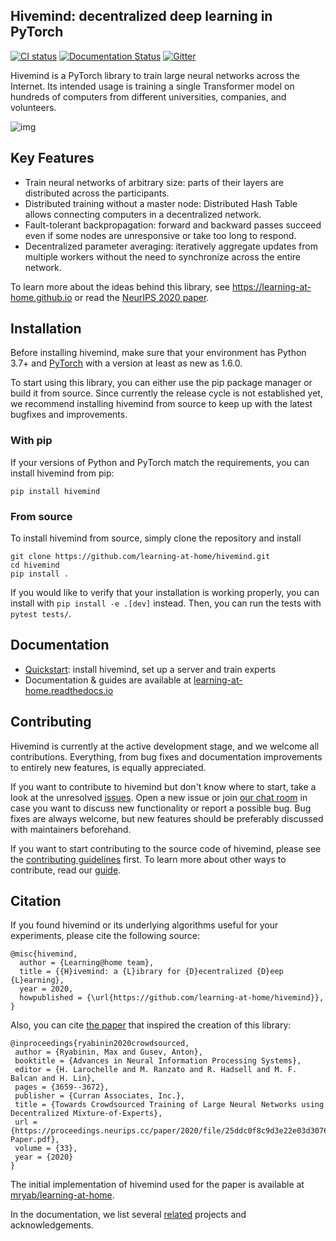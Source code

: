 ## Hivemind: decentralized deep learning in PyTorch

[![CI status](https://github.com/learning-at-home/hivemind/actions/workflows/run-tests.yml/badge.svg?branch=master)](https://github.com/learning-at-home/hivemind/actions)
[![Documentation Status](https://readthedocs.org/projects/learning-at-home/badge/?version=latest)](https://learning-at-home.readthedocs.io/en/latest/?badge=latest)
[![Gitter](https://badges.gitter.im/learning-at-home/hivemind.svg)](https://gitter.im/learning-at-home/hivemind?utm_source=badge&utm_medium=badge&utm_campaign=pr-badge)

Hivemind is a PyTorch library to train large neural networks across the Internet. Its intended usage is training a
single Transformer model on hundreds of computers from different universities, companies, and volunteers.

![img](https://i.imgur.com/GPxolxb.gif)

## Key Features

* Train neural networks of arbitrary size: parts of their layers are distributed across the participants.
* Distributed training without a master node: Distributed Hash Table allows connecting computers in a decentralized
  network.
* Fault-tolerant backpropagation: forward and backward passes succeed even if some nodes are unresponsive or take too
  long to respond.
* Decentralized parameter averaging: iteratively aggregate updates from multiple workers without the need to synchronize
  across the entire network.

To learn more about the ideas behind this library, see https://learning-at-home.github.io or read
the [NeurIPS 2020 paper](https://arxiv.org/abs/2002.04013).

## Installation

Before installing hivemind, make sure that your environment has Python 3.7+
and [PyTorch](https://pytorch.org/get-started/locally/#start-locally) with a version at least as new as 1.6.0.

To start using this library, you can either use the pip package manager or build it from source. Since currently the
release cycle is not established yet, we recommend installing hivemind from source to keep up with the latest bugfixes
and improvements.

### With pip

If your versions of Python and PyTorch match the requirements, you can install hivemind from pip:

```
pip install hivemind
```

### From source

To install hivemind from source, simply clone the repository and install

```
git clone https://github.com/learning-at-home/hivemind.git
cd hivemind
pip install .
```

If you would like to verify that your installation is working properly, you can install with `pip install -e .[dev]`
instead. Then, you can run the tests with `pytest tests/`.

## Documentation

* [Quickstart](https://learning-at-home.readthedocs.io/en/latest/user/quickstart.html): install hivemind, set up a
  server and train experts
* Documentation & guides are available at [learning-at-home.readthedocs.io](https://learning-at-home.readthedocs.io)

## Contributing

Hivemind is currently at the active development stage, and we welcome all contributions. Everything, from bug fixes and
documentation improvements to entirely new features, is equally appreciated.

If you want to contribute to hivemind but don't know where to start, take a look at the
unresolved [issues](https://github.com/learning-at-home/hivemind/issues). Open a new issue or
join [our chat room](https://gitter.im/learning-at-home/hivemind) in case you want to discuss new functionality or
report a possible bug. Bug fixes are always welcome, but new features should be preferably discussed with maintainers
beforehand.

If you want to start contributing to the source code of hivemind, please see
the [contributing guidelines](https://github.com/learning-at-home/hivemind/blob/master/CONTRIBUTING.md) first. To learn
more about other ways to contribute, read
our [guide](https://learning-at-home.readthedocs.io/en/latest/user/contributing.html).

## Citation

If you found hivemind or its underlying algorithms useful for your experiments, please cite the following source:

```
@misc{hivemind,
  author = {Learning@home team},
  title = {{H}ivemind: a {L}ibrary for {D}ecentralized {D}eep {L}earning},
  year = 2020,
  howpublished = {\url{https://github.com/learning-at-home/hivemind}},
}
```

Also, you can cite [the paper](https://arxiv.org/abs/2002.04013) that inspired the creation of this library:

```
@inproceedings{ryabinin2020crowdsourced,
 author = {Ryabinin, Max and Gusev, Anton},
 booktitle = {Advances in Neural Information Processing Systems},
 editor = {H. Larochelle and M. Ranzato and R. Hadsell and M. F. Balcan and H. Lin},
 pages = {3659--3672},
 publisher = {Curran Associates, Inc.},
 title = {Towards Crowdsourced Training of Large Neural Networks using Decentralized Mixture-of-Experts},
 url = {https://proceedings.neurips.cc/paper/2020/file/25ddc0f8c9d3e22e03d3076f98d83cb2-Paper.pdf},
 volume = {33},
 year = {2020}
}
```

The initial implementation of hivemind used for the paper is available
at [mryab/learning-at-home](https://github.com/mryab/learning-at-home).

In the documentation, we list
several [related](https://learning-at-home.readthedocs.io/en/latest/user/acknowledgements.html) projects and
acknowledgements.

